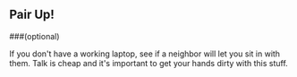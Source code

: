 ##  Pair Up!

###(optional)

If you don't have a working laptop, see if a neighbor will let you sit in with them. Talk is cheap and it's important to get your hands dirty with this stuff.
<!-- .element: class="align-left" -->
